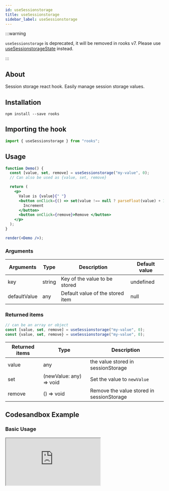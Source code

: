 ```yaml
---
id: useSessionstorage
title: useSessionstorage
sidebar_label: useSessionstorage
---
```


:::warning

`useSessionstorage` is deprecated, it will be removed in rooks v7. Please use [useSessionstorageState](/useSessionstorageState) instead.

:::

## About

Session storage react hook. Easily manage session storage values.

## Installation

    npm install --save rooks

## Importing the hook

```javascript
import { useSessionstorage } from "rooks";
```

## Usage

```jsx
function Demo() {
  const [value, set, remove] = useSessionstorage("my-value", 0);
  // Can also be used as {value, set, remove}

  return (
    <p>
      Value is {value}{" "}
      <button onClick={() => set(value !== null ? parseFloat(value) + 1 : 0)}>
        Increment
      </button>
      <button onClick={remove}>Remove </button>
    </p>
  );
}

render(<Demo />);
```

### Arguments

| Arguments    | Type   | Description                      | Default value |
|--------------|--------|----------------------------------|---------------|
| key          | string | Key of the value to be stored    | undefined      |
| defaultValue | any    | Default value of the stored item | null          |

### Returned items

```javascript
// can be an array or object
const [value, set, remove] = useSessionstorage("my-value", 0);
const {value, set, remove} = useSessionstorage("my-value", 0);
```

| Returned items | Type                    | Description                               |
|----------------|-------------------------|-------------------------------------------|
| value          | any                     | the value stored in sessionStorage        |
| set            | (newValue: any) => void | Set the value to `newValue`            |
| remove         | () => void              | Remove the value stored in sessionStorage |

## Codesandbox Example

### Basic Usage

<iframe src="https://codesandbox.io/embed/usesessionstorage-svipc?fontsize=14&hidenavigation=1&theme=dark"
  style={{
    width: "100%",
    height: 500,
    border: 0,
    borderRadius: 4,
    overflow: "hidden"
  }} 
  title="useSessionstorage"
  allow="accelerometer; ambient-light-sensor; camera; encrypted-media; geolocation; gyroscope; hid; microphone; midi; payment; usb; vr; xr-spatial-tracking"
  sandbox="allow-forms allow-modals allow-popups allow-presentation allow-same-origin allow-scripts"
/>

## Join Bhargav's discord server

You can click on the floating discord icon at the bottom right of the screen and talk to us in our server.

